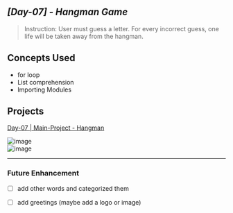 ## ***[Day-07] - Hangman Game***
> Instruction: User must guess a letter. For every incorrect guess, one life will be taken away from the hangman.

## Concepts Used
- for loop  
- List comprehension  
- Importing Modules  

## **Projects**
[Day-07 | Main-Project - Hangman](https://github.com/jamaicapalillo/100-Days-of-Coding/blob/main/%5BBeginner-Programs%5D/%5BDay-07%5D%20-%20%20Hangman/%5BMain-Project%5D%20-%20Hangman)  

![image](https://github.com/user-attachments/assets/a09451d3-1940-4fa4-bab6-55b77030abae)  
![image](https://github.com/user-attachments/assets/6847e69d-3f34-4e1a-8361-15fbe9e7a721)

---
### Future Enhancement
- [ ] add other words and categorized them
- [ ] add greetings (maybe add a logo or image)

